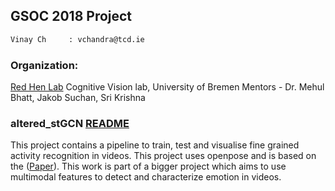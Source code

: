 ## GSOC 2018 Project

```sh
Vinay Ch     : vchandra@tcd.ie
```

### Organization:
[Red Hen Lab](http://www.redhenlab.org/)
Cognitive Vision lab, University of Bremen
Mentors - Dr. Mehul Bhatt, Jakob Suchan, Sri Krishna


### altered_stGCN [README](https://github.com/Zzoey/Redhenlab_gsoc2018/blob/master/altered_stGCN/README.md)
This project contains a pipeline to train, test and visualise fine grained activity recognition in videos. This project uses openpose and is based on the ([Paper](https://arxiv.org/abs/1801.07455)). This work is part of a bigger project which aims to use multimodal features to detect and characterize emotion in videos.
